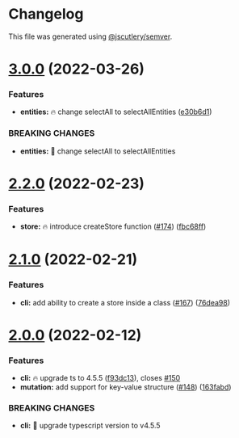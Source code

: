 # Changelog

This file was generated using [@jscutlery/semver](https://github.com/jscutlery/semver).

# [3.0.0](https://github.com/ngneat/elf/compare/cli-2.2.0...cli-3.0.0) (2022-03-26)


### Features

* **entities:** 🔥 change selectAll to selectAllEntities ([e30b6d1](https://github.com/ngneat/elf/commit/e30b6d19ccac7759b9587edfff01c8c29248a738))


### BREAKING CHANGES

* **entities:** 🧨 change selectAll to selectAllEntities



# [2.2.0](https://github.com/ngneat/elf/compare/cli-2.1.0...cli-2.2.0) (2022-02-23)


### Features

* **store:** 🔥 introduce createStore function ([#174](https://github.com/ngneat/elf/issues/174)) ([fbc68ff](https://github.com/ngneat/elf/commit/fbc68ff1dd91190486a74dea9637ce34a47fb9ea))



# [2.1.0](https://github.com/ngneat/elf/compare/cli-2.0.0...cli-2.1.0) (2022-02-21)


### Features

* **cli:** add ability to create a store inside a class ([#167](https://github.com/ngneat/elf/issues/167)) ([76dea98](https://github.com/ngneat/elf/commit/76dea98e17f85fc9855bc3895b76284b0e566d4f))



# [2.0.0](https://github.com/ngneat/elf/compare/cli-1.1.0...cli-2.0.0) (2022-02-12)


### Features

* **cli:** 🔥 upgrade ts to 4.5.5 ([f93dc13](https://github.com/ngneat/elf/commit/f93dc133257959d5fcb6818b9dd7c87b8e429cbc)), closes [#150](https://github.com/ngneat/elf/issues/150)
* **mutation:** add support for key-value structure ([#148](https://github.com/ngneat/elf/issues/148)) ([163fabd](https://github.com/ngneat/elf/commit/163fabd0386ce20dc1c35b9bb210d90b1c00c6dd))


### BREAKING CHANGES

* **cli:** 🧨 upgrade typescript version to v4.5.5
